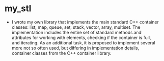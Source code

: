 # my_stl
- I wrote my own library that implements the main standard C++ container classes: list, map, queue, set, stack, vector, array, multiset. The implementation includes the entire set of standard methods and attributes for working with elements, checking if the container is full, and iterating. As an additional task, it is proposed to implement several more not so often used, but differing in implementation details, container classes from the C++ container library.
